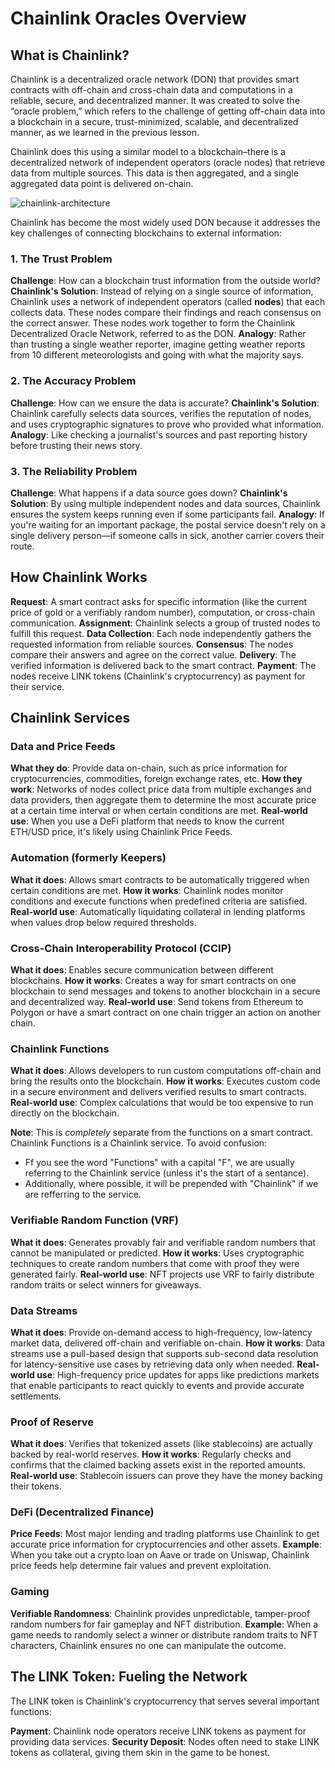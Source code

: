# Chainlink Oracles Overview

## What is Chainlink?

Chainlink is a decentralized oracle network (DON) that provides smart contracts with off-chain and cross-chain data and computations in a reliable, secure, and decentralized manner. It was created to solve the “oracle problem,” which refers to the challenge of getting off-chain data into a blockchain in a secure, trust-minimized, scalable, and decentralized manner, as we learned in the previous lesson.

Chainlink does this using a similar model to a blockchain–there is a decentralized network of independent operators (oracle nodes) that retrieve data from multiple sources. This data is then aggregated, and a single aggregated data point is delivered on-chain.

![chainlink-architecture](/chainlink-fundamentals/3-oracles-and-chainlink-data-feeds/assets/chainlink-architecture.png)

Chainlink has become the most widely used DON because it addresses the key challenges of connecting blockchains to external information:

### 1. The Trust Problem

**Challenge**: How can a blockchain trust information from the outside world?
**Chainlink's Solution**: Instead of relying on a single source of information, Chainlink uses a network of independent operators (called **nodes**) that each collects data. These nodes compare their findings and reach consensus on the correct answer. These nodes work together to form the Chainlink Decentralized Oracle Network, referred to as the DON.
**Analogy**: Rather than trusting a single weather reporter, imagine getting weather reports from 10 different meteorologists and going with what the majority says.

### 2. The Accuracy Problem

**Challenge**: How can we ensure the data is accurate?
**Chainlink's Solution**: Chainlink carefully selects data sources, verifies the reputation of nodes, and uses cryptographic signatures to prove who provided what information.
**Analogy**: Like checking a journalist's sources and past reporting history before trusting their news story.

### 3. The Reliability Problem

**Challenge**: What happens if a data source goes down?
**Chainlink's Solution**: By using multiple independent nodes and data sources, Chainlink ensures the system keeps running even if some participants fail.
**Analogy**: If you're waiting for an important package, the postal service doesn't rely on a single delivery person—if someone calls in sick, another carrier covers their route.

## How Chainlink Works

**Request**: A smart contract asks for specific information (like the current price of gold or a verifiably random number), computation, or cross-chain communication.
**Assignment**: Chainlink selects a group of trusted nodes to fulfill this request.
**Data Collection**: Each node independently gathers the requested information from reliable sources.
**Consensus**: The nodes compare their answers and agree on the correct value.
**Delivery**: The verified information is delivered back to the smart contract.
**Payment**: The nodes receive LINK tokens (Chainlink's cryptocurrency) as payment for their service.

## Chainlink Services

### Data and Price Feeds

**What they do**: Provide data on-chain, such as price information for cryptocurrencies, commodities, foreign exchange rates, etc.
**How they work**: Networks of nodes collect price data from multiple exchanges and data providers, then aggregate them to determine the most accurate price at a certain time interval or when certain conditions are met.
**Real-world use**: When you use a DeFi platform that needs to know the current ETH/USD price, it's likely using Chainlink Price Feeds.

### Automation (formerly Keepers)

**What it does**: Allows smart contracts to be automatically triggered when certain conditions are met.
**How it works**: Chainlink nodes monitor conditions and execute functions when predefined criteria are satisfied.
**Real-world use**: Automatically liquidating collateral in lending platforms when values drop below required thresholds.

### Cross-Chain Interoperability Protocol (CCIP)

**What it does**: Enables secure communication between different blockchains.
**How it works**: Creates a way for smart contracts on one blockchain to send messages and tokens to another blockchain in a secure and decentralized way.
**Real-world use**: Send tokens from Ethereum to Polygon or have a smart contract on one chain trigger an action on another chain.

### Chainlink Functions

**What it does**: Allows developers to run custom computations off-chain and bring the results onto the blockchain.
**How it works**: Executes custom code in a secure environment and delivers verified results to smart contracts.
**Real-world use**: Complex calculations that would be too expensive to run directly on the blockchain.

**Note**: This is _completely_ separate from the functions on a smart contract. Chainlink Functions is a Chainlink service. To avoid confusion:
- Ff you see the word "Functions" with a capital "F", we are usually referring to the Chainlink service (unless it's the start of a sentance). 
- Additionally, where possible, it will be prepended with "Chainlink" if we are refferring to the service. 

### Verifiable Random Function (VRF)

**What it does**: Generates provably fair and verifiable random numbers that cannot be manipulated or predicted.
**How it works**: Uses cryptographic techniques to create random numbers that come with proof they were generated fairly.
**Real-world use**: NFT projects use VRF to fairly distribute random traits or select winners for giveaways.

### Data Streams

**What it does**: Provide on-demand access to high-frequency, low-latency market data, delivered off-chain and verifiable on-chain. 
**How it works**: Data streams use a pull-based design that supports sub-second data resolution for latency-sensitive use cases by retrieving data only when needed.
**Real-world use**: High-frequency price updates for apps like predictions markets that enable participants to react quickly to events and provide accurate settlements.

### Proof of Reserve

**What it does**: Verifies that tokenized assets (like stablecoins) are actually backed by real-world reserves.
**How it works**: Regularly checks and confirms that the claimed backing assets exist in the reported amounts.
**Real-world use**: Stablecoin issuers can prove they have the money backing their tokens.

### DeFi (Decentralized Finance)

**Price Feeds**: Most major lending and trading platforms use Chainlink to get accurate price information for cryptocurrencies and other assets.
**Example**: When you take out a crypto loan on Aave or trade on Uniswap, Chainlink price feeds help determine fair values and prevent exploitation.

### Gaming

**Verifiable Randomness**: Chainlink provides unpredictable, tamper-proof random numbers for fair gameplay and NFT distribution.
**Example**: When a game needs to randomly select a winner or distribute random traits to NFT characters, Chainlink ensures no one can manipulate the outcome.

## The LINK Token: Fueling the Network

The LINK token is Chainlink's cryptocurrency that serves several important functions:

**Payment**: Chainlink node operators receive LINK tokens as payment for providing data services.
**Security Deposit**: Nodes often need to stake LINK tokens as collateral, giving them skin in the game to be honest.



